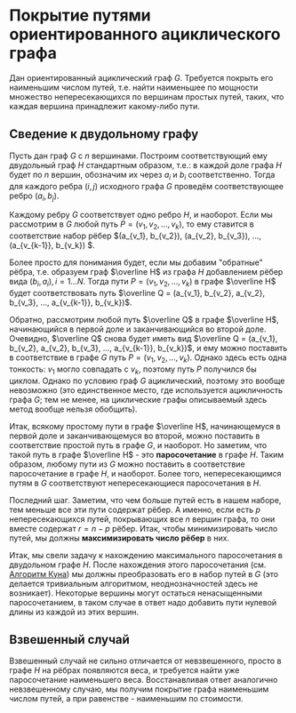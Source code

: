 # Покрытие путями ориентированного ациклического графа

Дан ориентированный ациклический граф $G$. Требуется покрыть его наименьшим числом путей, т.е. найти наименьшее по мощности множество непересекающихся по вершинам простых путей, таких, что каждая вершина принадлежит какому-либо пути.

## Сведение к двудольному графу

Пусть дан граф $G$ с $n$ вершинами. Построим соответствующий ему двудольный граф $H$ стандартным образом, т.е.: в каждой доле графа $H$ будет по $n$ вершин, обозначим их через $a_i$ и $b_i$ соответственно. Тогда для каждого ребра $(i, j)$ исходного графа $G$ проведём соответствующее ребро $(a_i, b_j)$.

Каждому ребру $G$ соответствует одно ребро $H$, и наоборот. Если мы рассмотрим в $G$ любой путь $P = (v_1, v_2, \ldots, v_k)$, то ему ставится в соответствие набор рёбер $(a_{v_1}, b_{v_2}), (a_{v_2}, b_{v_3}), ..., (a_{v_{k-1}}, b_{v_k}) $.

Более просто для понимания будет, если мы добавим "обратные" рёбра, т.е. образуем граф $\overline H$ из графа $H$ добавлением рёбер вида $(b_i, a_i), i=1 \ldots N$. Тогда пути $P = (v_1, v_2, \ldots, v_k)$ в графе $\overline H$ будет соответствовать путь $\overline Q = (a_{v_1}, b_{v_2}, a_{v_2}, b_{v_3}, ..., a_{v_{k-1}}, b_{v_k})$.

Обратно, рассмотрим любой путь $\overline Q$ в графе $\overline H$, начинающийся в первой доле и заканчивающийся во второй доле. Очевидно, $\overline Q$ снова будет иметь вид $\overline Q = (a_{v_1}, b_{v_2}, a_{v_2}, b_{v_3}, ..., a_{v_{k-1}}, b_{v_k})$, и ему можно поставить в соответствие в графе $G$ путь $P = (v_1, v_2, \ldots, v_k)$. Однако здесь есть одна тонкость: $v_1$ могло совпадать с $v_k$, поэтому путь $P$ получился бы циклом. Однако по условию граф $G$ ациклический, поэтому это вообще невозможно (это единственное место, где используется ацикличность графа $G$; тем не менее, на циклические графы описываемый здесь метод вообще нельзя обобщить).

Итак, всякому простому пути в графе $\overline H$, начинающемуся в первой доле и заканчивающемуся во второй, можно поставить в соответствие простой путь в графе $G$, и наоборот. Но заметим, что такой путь в графе $\overline H$ - это **паросочетание** в графе $H$. Таким образом, любому пути из $G$ можно поставить в соответствие паросочетание в графе $H$, и наоборот. Более того, непересекающимся путям в $G$ соответствуют непересекающиеся паросочетания в $H$.

Последний шаг. Заметим, что чем больше путей есть в нашем наборе, тем меньше все эти пути содержат рёбер. А именно, если есть $p$ непересекающихся путей, покрывающих все $n$ вершин графа, то они вместе содержат $r = n - p$ рёбер. Итак, чтобы минимизировать число путей, мы должны **максимизировать число рёбер** в них.

Итак, мы свели задачу к нахождению максимального паросочетания в двудольном графе $H$. После нахождения этого паросочетания (см. [Алгоритм Куна](kuhn_matching)) мы должны преобразовать его в набор путей в $G$ (это делается тривиальным алгоритмом, неоднозначностей здесь не возникает). Некоторые вершины могут остаться ненасыщенными паросочетанием, в таком случае в ответ надо добавить пути нулевой длины из каждой из этих вершин.

## Взвешенный случай

Взвешенный случай не сильно отличается от невзвешенного, просто в графе $H$ на рёбрах появляются веса, и требуется найти уже паросочетание наименьшего веса. Восстанавливая ответ аналогично невзвешенному случаю, мы получим покрытие графа наименьшим числом путей, а при равенстве - наименьшим по стоимости.
